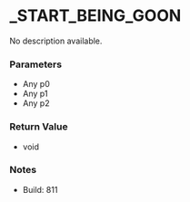 # _START_BEING_GOON

No description available.

### Parameters
* Any p0
* Any p1
* Any p2

### Return Value
* void

### Notes
* Build: 811

